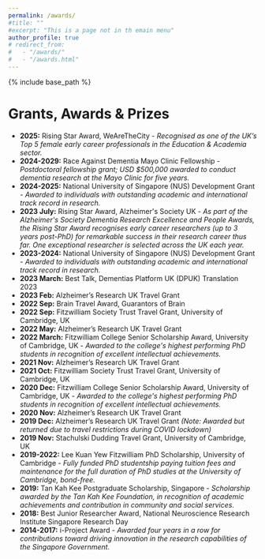 ```yaml
---
permalink: /awards/
#title: ""
#excerpt: "This is a page not in th emain menu"
author_profile: true
# redirect_from: 
#   - "/awards/"
#   - "/awards.html"
---
```


{% include base_path %}



Grants, Awards & Prizes
======
* **2025:** Rising Star Award, WeAreTheCity - _Recognised as one of the UK’s Top 5 female early career professionals in the Education & Academia sector._
* **2024-2029:** Race Against Dementia Mayo Clinic Fellowship - _Postdoctoral fellowship grant; USD $500,000 awarded to conduct dementia research at the Mayo Clinic for five years._
* **2024-2025:** National University of Singapore (NUS) Development Grant - _Awarded to individuals with outstanding academic and international track record in research._
* **2023 July:** Rising Star Award, Alzheimer's Society UK - _As part of the Alzheimer's Society Dementia Research Excellence and People Awards, the Rising Star Award recognises early career researchers (up to 3 years post-PhD) for remarkable success in their research career thus far. One exceptional researcher is selected across the UK each year._
* **2023-2024:** National University of Singapore (NUS) Development Grant - _Awarded to individuals with outstanding academic and international track record in research._
* **2023 March:** Best Talk, Dementias Platform UK (DPUK) Translation 2023
* **2023 Feb:** Alzheimer’s Research UK Travel Grant
* **2022 Sep:** Brain Travel Award, Guarantors of Brain
* **2022 Sep:** Fitzwilliam Society Trust Travel Grant, University of Cambridge, UK
* **2022 May:** Alzheimer’s Research UK Travel Grant 
* **2022 March:** Fitzwilliam College Senior Scholarship Award, University of Cambridge, UK - _Awarded to the college's highest performing PhD students in recognition of excellent intellectual achievements._
* **2021 Nov:** Alzheimer’s Research UK Travel Grant
* **2021 Oct:** Fitzwilliam Society Trust Travel Grant, University of Cambridge, UK
* **2020 Dec:** Fitzwilliam College Senior Scholarship Award, University of Cambridge, UK - _Awarded to the college's highest performing PhD students in recognition of excellent intellectual achievements._
* **2020 Nov:** Alzheimer’s Research UK Travel Grant
* **2019 Dec:** Alzheimer’s Research UK Travel Grant _(Note: Awarded but returned due to travel restrictions during COVID lockdown)_
* **2019 Nov:** Stachulski Dudding Travel Grant, University of Cambridge, UK
* **2019-2022:** Lee Kuan Yew Fitzwilliam PhD Scholarship, University of Cambridge - _Fully funded PhD studentship paying tuition fees and maintenance for the full duration of PhD studies at the University of Cambridge, bond-free._
* **2019:** Tan Kah Kee Postgraduate Scholarship, Singapore - _Scholarship awarded by the Tan Kah Kee Foundation, in recognition of academic achievements and contribution in community and social services._
* **2018:** Best Junior Researcher Award, National Neuroscience Research Institute Singapore Research Day
* **2014-2017:** i-Project Award - _Awarded four years in a row for contributions toward driving innovation in the research capabilities of the Singapore Government._





